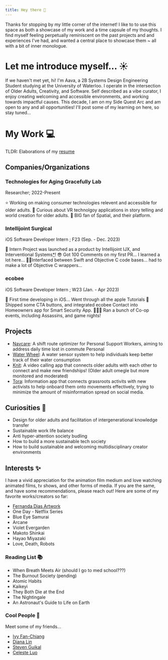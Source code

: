 ```yaml
---
title: Hey there 👋
---
```


Thanks for stopping by my little corner of the internet! I like to to use this space as both a showcase of my work and a time capsule of my thoughts. I find myself feeling perpetually reminiscent on the past projects and and experiences I've had, and wanted a central place to showcase them ~ all with a bit of inner monologue. 

# Let me introduce myself... ☀️

If we haven't met yet, hi! I'm Aava, a 2B Systems Design Engineering Student studying at the University of Waterloo. I operate in the intersection of Older Adults, Creativity, and Software. Self described as a vibe curator, I enjoy creating welcoming and accessible environments, and working towards impactful causes. This decade, I am on my Side Quest Arc and am open to any and all opportunities! I'll post some of my learning on here, so stay tuned...

# My Work 💻

TLDR: Elaborations of my [resume](https://drive.google.com/drive/u/0/folders/1VMwLUJN7E6vW29dXCFM8K3nEaLJ2EuRb)

## Companies/Organizations

### Technologies for Aging Gracefully Lab
Researcher; 2022-Present 

⭐ Working on making consumer technologies relevent and accessible for older adults. 
🤔 Curious about VR technolgoy applications in story telling and world creation for older adults. 
🎈 BIG fan of Spatial, and their platform. 

### Intellijoint Surgical
iOS Software Developer Intern ; F23 (Sep. - Dec. 2023)

🚀 Intern Project was launched as a product by Intellijoint IJX, and Interventional Systems[*](https://www.linkedin.com/posts/interventionalsystems_surgicalrobotics-healthcareinnovation-precisionmedicine-activity-7162777376978857984-_h2L/?utm_source=share&utm_medium=member_desktop)!
😎 Got 100 Comments on my first PR... I learned a lot here...
👩‍💻Interfaced between Swift and Objective C code bases... had to make a lot of Objective C wrappers... 


### ecobee
iOS Software Developer Intern ; W23 (Jan. - Apr 2023)

🐣 First time developing in iOS... Went through all the apple Tutorials 
🛫 Shipped some CTA buttons, and integrated ecobee Contact into Homeowners app for Smart Security App. 
🏃‍♀️‍➡️ Ran a bunch of Co-op events, including Assassins, and game nights! 

## Projects
- [Navcare](https://devpost.com/software/navcare): A shift route optimizer for Personal Support Workers, aiming to address daily time lost in commute Personal 
- [Water Wheel](https://devpost.com/software/water-wheel): A water sensor system to help individuals keep better track of their water consumption
- [Knit](devpost.com/software/knit): A video calling app that connects older adults with each other to connect and make new friendships! (Older adult omegle but more monitored and moderated)
- [Tora](https://devpost.com/software/tora-70zn3e): Information app that connects grassroots activits with new activists to help onboard them onto movements effectively, trying to minimize the amount of misinformation spread on social media. 

<!-- ## Early work

### Project Metropolis

### ACED 

### Kuris -->


## Curiosities 💭
- Design for older adults and facilitation of intergenerational knowledge transfer
- Sustainable work life balance
- Anti hyper-attention society budling
- How to build a more sustainable tech society 
- How to build sustainable and welcoming multidisciplinary creator environments 

## Interests ✨
I have a vivid appreciation for the animation film medium and love watching animated films, tv shows, and other forms of media. If you are the same, and have some recommendations, please reach out! Here are some of my favorite works/creators so far: 

- [Fernanda Dias Artwork](https://www.youtube.com/@fernandadiasartwork)
- One Day - Netflix Series
- Blue Eye Samurai
- Arcane
- Violet Evergarden
- Makoto Shinkai
- Hayao Miyazaki
- Love, Death, Robots

### Reading List 📚
- When Breath Meets Air (should I go to med school???)
- The Burnout Society (pending)
- Atomic Habits
- Kaikeyi
- They Both Die at the End 
- The Nightingale
- An Astronaut's Guide to Life on Earth


### Cool People 🍻
Meet some of my friends...
- [Ivy Fan-Chiang](https://ivyfanchiang.ca/)
- [Diana Lin](https://lindiana.ca/)
- [Steven Guikal](https://fluix.one/)
- [Celeste Luo](https://dulldesk.github.io/)

<!-- 
This is a blank Quartz installation.
See the [documentation](https://quartz.jzhao.xyz) for how to get started. -->
